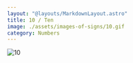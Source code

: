 ```yaml
---
layout: "@layouts/MarkdownLayout.astro"
title: 10 / Ten
image: ./assets/images-of-signs/10.gif
category: Numbers
---
```


![10](@signs/10.gif)
